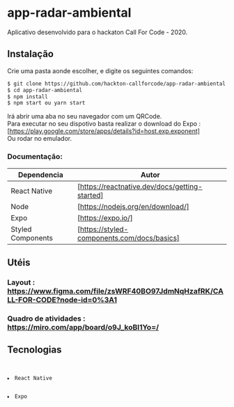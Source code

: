 ﻿# app-radar-ambiental
 Aplicativo desenvolvido para o hackaton Call For Code - 2020.

## Instalação

Crie uma pasta aonde escolher, e digite os seguintes comandos:

```sh
$ git clone https://github.com/hackton-callforcode/app-radar-ambiental.git
$ cd app-radar-ambiental
$ npm install
$ npm start ou yarn start

```
Irá abrir uma aba no seu navegador com um QRCode. 
<br>
Para executar no seu dispotivo basta realizar o download do Expo : [https://play.google.com/store/apps/details?id=host.exp.exponent]
<br>
Ou rodar no emulador.

### Documentação:


| Dependencia | Autor |
| ------ | ------ |
| React Native | [https://reactnative.dev/docs/getting-started]|
| Node | [https://nodejs.org/en/download/]|
| Expo | [https://expo.io/]|
| Styled Components | [https://styled-components.com/docs/basics]|


## Utéis
### Layout : https://www.figma.com/file/zsWRF40BO97JdmNqHzafRK/CALL-FOR-CODE?node-id=0%3A1
### Quadro de atividades : https://miro.com/app/board/o9J_koBI1Yo=/

## Tecnologias
<code>
  <li>React Native </li>
  <li>Expo </li>
</code>
